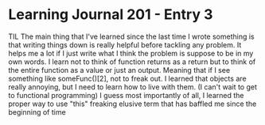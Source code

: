 # Learning Journal 201 - Entry 3

TIL
The main thing that I've learned since the last time I wrote something is that writing things down is really helpful before tackling any problem. It helps me a lot if I just write what I think the problem is suppose to be in my own words.
I learn not to think of function returns as a return but to think of the entire function as a value or just an output. Meaning that if I see something like someFunc()[2], not to freak out.
I learned that objects are really annoying, but I need to learn how to live with them. (I can't wait to get to functional programming)
I guess most importantly of all, I learned the proper way to use "this" freaking elusive term that has baffled me since the beginning of time
